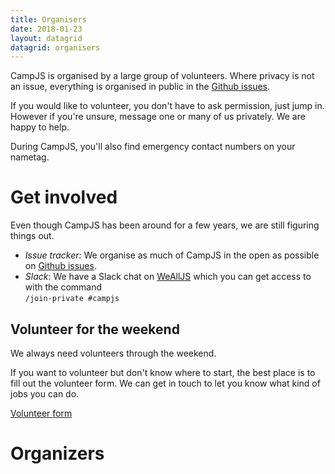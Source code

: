 ```yaml
---
title: Organisers
date: 2018-01-23
layout: datagrid
datagrid: organisers
---
```

CampJS is organised by a large group of volunteers. Where privacy is not an issue, everything is organised in public in the <a href='https://github.com/campjs/campjs-ix/issues'>Github issues</a>.

If you would like to volunteer, you don't have to ask permission, just jump in. However if you're unsure, message one or many of us privately. We are happy to help.

During CampJS, you'll also find emergency contact numbers on your nametag.

# Get involved
Even though CampJS has been around for a few years, we are still figuring things out.

* *Issue tracker:* We organise as much of CampJS in the open as possible on <a href="https://github.com/campjs/campjs-ix/issues">Github issues</a>.
* *Slack*: We have a Slack chat on <a href="https://wealljs.org/">WeAllJS</a> which you can get access to with the command<br>`/join-private #campjs`

## Volunteer for the weekend
We always need volunteers through the weekend.

If you want to volunteer but don't know where to start, the best place is to fill out the volunteer form. We can get in touch to let you know what kind of jobs you can do.

<a class="btn btn-primary btn-lg" href="https://goo.gl/forms/rgWbl7twSNnin9Q43">Volunteer form</a>

# Organizers

